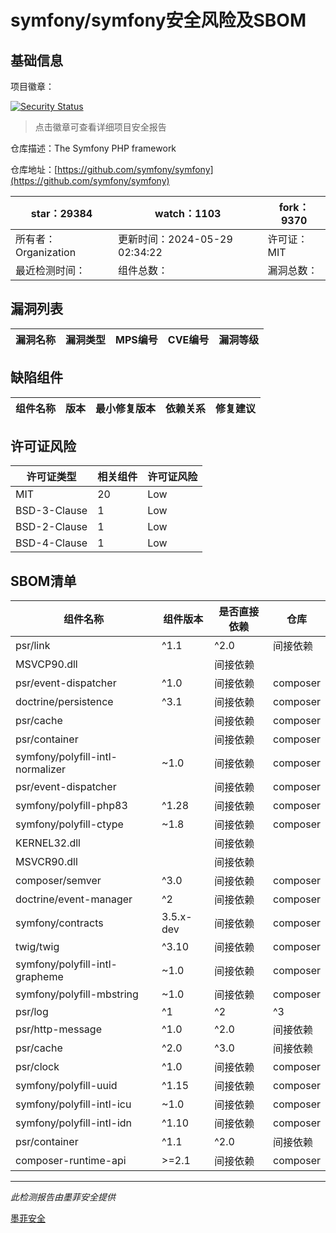 # symfony/symfony安全风险及SBOM

## 基础信息

项目徽章：

[![Security Status](https://www.murphysec.com/platform3/v31/badge/1795528555341385728.svg)](https://www.murphysec.com/console/report/1691516035264176128/1795528555341385728)

> 点击徽章可查看详细项目安全报告

仓库描述：The Symfony PHP framework

仓库地址：[https://github.com/symfony/symfony](https://github.com/symfony/symfony)

| star：29384 | watch：1103 | fork：9370 |
| ----------- | -------------- | ------------ |
| 所有者：Organization | 更新时间：2024-05-29 02:34:22 | 许可证：MIT |
| 最近检测时间： | 组件总数： | 漏洞总数： |




## 漏洞列表

| 漏洞名称 | 漏洞类型 | MPS编号 | CVE编号 | 漏洞等级 |
| ------- | ------ | ------- | ------ | ----- |





## 缺陷组件

| 组件名称 | 版本 | 最小修复版本 | 依赖关系 | 修复建议 |
| -------- | ---- | ------------ | -------- | -------- |





## 许可证风险

| 许可证类型 | 相关组件 | 许可证风险 |
| ---------- | -------- | ---------- |
|MIT|20|Low|
|BSD-3-Clause|1|Low|
|BSD-2-Clause|1|Low|
|BSD-4-Clause|1|Low|




## SBOM清单

| 组件名称 | 组件版本 | 是否直接依赖 | 仓库 |
| -------- | -------- | ------------ | ---- |
|psr/link|^1.1|^2.0|间接依赖|composer|
|MSVCP90.dll||间接依赖||
|psr/event-dispatcher|^1.0|间接依赖|composer|
|doctrine/persistence|^3.1|间接依赖|composer|
|psr/cache||间接依赖|composer|
|psr/container||间接依赖|composer|
|symfony/polyfill-intl-normalizer|~1.0|间接依赖|composer|
|psr/event-dispatcher||间接依赖|composer|
|symfony/polyfill-php83|^1.28|间接依赖|composer|
|symfony/polyfill-ctype|~1.8|间接依赖|composer|
|KERNEL32.dll||间接依赖||
|MSVCR90.dll||间接依赖||
|composer/semver|^3.0|间接依赖|composer|
|doctrine/event-manager|^2|间接依赖|composer|
|symfony/contracts|3.5.x-dev|间接依赖|composer|
|twig/twig|^3.10|间接依赖|composer|
|symfony/polyfill-intl-grapheme|~1.0|间接依赖|composer|
|symfony/polyfill-mbstring|~1.0|间接依赖|composer|
|psr/log|^1|^2|^3|间接依赖|composer|
|psr/http-message|^1.0|^2.0|间接依赖|composer|
|psr/cache|^2.0|^3.0|间接依赖|composer|
|psr/clock|^1.0|间接依赖|composer|
|symfony/polyfill-uuid|^1.15|间接依赖|composer|
|symfony/polyfill-intl-icu|~1.0|间接依赖|composer|
|symfony/polyfill-intl-idn|^1.10|间接依赖|composer|
|psr/container|^1.1|^2.0|间接依赖|composer|
|composer-runtime-api|>=2.1|间接依赖|composer|


------

*此检测报告由墨菲安全提供*

[墨菲安全](www.murphysec.com)